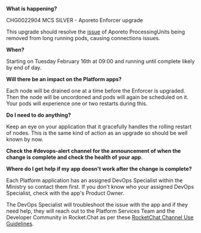 
**What is happening?**

CHG0022904 MCS SILVER - Aporeto Enforcer upgrade

This upgrade should resolve the [issue](https://app.zenhub.com/workspaces/platform-experience-5bb7c5ab4b5806bc2beb9d15/issues/bcdevops/developer-experience/834) of Aporeto ProcessingUnits being removed from long running pods, causing connections issues.

**When?**

Starting on Tuesday February 16th at 09:00 and running until complete likely by end of day.

**Will there be an impact on the Platform apps?**

Each node will be drained one at a time before the Enforcer is upgraded. Then the node will be uncordoned and pods will again be scheduled on it. Your pods will experience one or two restarts during this.

**Do I need to do anything?**

Keep an eye on your application that it gracefully handles the rolling restart of nodes. This is the same kind of action as an upgrade so should be well known by now.

**Check the #devops-alert channel for the announcement of when the change is complete and check the health of your app.**

**Where do I get help if my app doesn't work after the change is complete?**

Each Platform application has an assigned DevOps Specialist within the Ministry so contact them first. If you don't know who your assigned DevOps Specialist, check with the app's Product Owner.

The DevOps Specialist will troubleshoot the issue with the app and if they need help, they will reach out to the Platform Services Team and the Developer Community in Rocket.Chat as per these [RocketChat Channel Use Guidelines](
https://developer.gov.bc.ca/Getting-human-support-for-issues-not-covered-by-devops-requests).
